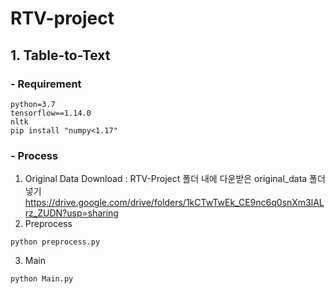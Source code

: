 # RTV-project

## 1. Table-to-Text

### - Requirement
~~~
python=3.7
tensorflow==1.14.0
nltk
pip install "numpy<1.17"
~~~

### - Process
1) Original Data Download : RTV-Project 폴더 내에 다운받은 original_data 폴더 넣기  
https://drive.google.com/drive/folders/1kCTwTwEk_CE9nc6q0snXm3lALrz_ZUDN?usp=sharing 
2) Preprocess
~~~
python preprocess.py
~~~
3) Main
~~~
python Main.py
~~~
